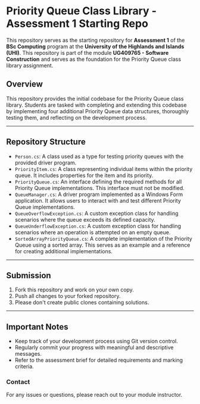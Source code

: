 # Priority Queue Class Library - Assessment 1 Starting Repo

This repository serves as the starting repository for **Assessment 1** of the **BSc Computing** program at the **University of the Highlands and Islands (UHI)**. 
This repository is part of the module **UG409765 - Software Construction** and serves as the foundation for the Priority Queue class library assignment.

## **Overview**
This repository provides the initial codebase for the Priority Queue class library. Students are tasked with completing and extending this codebase by 
implementing four additional Priority Queue data structures, thoroughly testing them, and reflecting on the development process. 

---

## **Repository Structure**

- `Person.cs`: A class used as a type for testing priority queues with the provided driver program.
- `PriorityItem.cs`: A class representing individual items within the priority queue. It includes properties for the item and its priority.
- `PriorityQueue.cs`: An interface defining the required methods for all Priority Queue implementations. This interface must not be modified.
- `QueueManager.cs`: A driver program implemented as a Windows Form application. It allows users to interact with and test different Priority Queue implementations.
- `QueueOverflowException.cs`:  A custom exception class for handling scenarios where the queue exceeds its defined capacity.
- `QueueUnderflowException.cs`: A custom exception class for handling scenarios where an operation is attempted on an empty queue.
- `SortedArrayPriorityQueue.cs`: A complete implementation of the Priority Queue using a sorted array. This serves as an example and a reference for creating additional implementations.

---

## **Submission**
1. Fork this repository and work on your own copy.
2. Push all changes to your forked repository.
3. Please don't create public clones containing solutions.

---

## **Important Notes**
- Keep track of your development process using Git version control.
- Regularly commit your progress with meaningful and descriptive messages.
- Refer to the assessment brief for detailed requirements and marking criteria.

### **Contact**
For any issues or questions, please reach out to your module instructor.